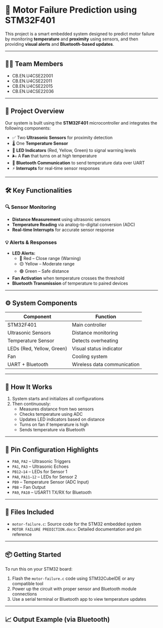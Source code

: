 # 🔧 Motor Failure Prediction using STM32F401

This project is a smart embedded system designed to predict motor failure by monitoring **temperature** and **proximity** using sensors, and then providing **visual alerts** and **Bluetooth-based updates**.

---

## 👨‍💻 Team Members

- CB.EN.U4CSE22001  
- CB.EN.U4CSE22011  
- CB.EN.U4CSE22015  
- CB.EN.U4CSE22036  

---

## 📌 Project Overview

Our system is built using the **STM32F401** microcontroller and integrates the following components:

- ✅ Two **Ultrasonic Sensors** for proximity detection  
- 🌡️ One **Temperature Sensor**  
- 🚦 **LED Indicators** (Red, Yellow, Green) to signal warning levels  
- 🌬️ A **Fan** that turns on at high temperature  
- 📲 **Bluetooth Communication** to send temperature data over UART  
- ⚡ **Interrupts** for real-time sensor responses  

---

## 🛠️ Key Functionalities

### 🔍 Sensor Monitoring

- **Distance Measurement** using ultrasonic sensors  
- **Temperature Reading** via analog-to-digital conversion (ADC)  
- **Real-time Interrupts** for accurate sensor response  

### 💡 Alerts & Responses

- **LED Alerts:**
  - 🔴 Red – Close range (Warning)  
  - 🟡 Yellow – Moderate range  
  - 🟢 Green – Safe distance  
- **Fan Activation** when temperature crosses the threshold  
- **Bluetooth Transmission** of temperature to paired devices  

---

## ⚙️ System Components

| Component            | Function                      |
|----------------------|-------------------------------|
| STM32F401            | Main controller               |
| Ultrasonic Sensors   | Distance monitoring           |
| Temperature Sensor   | Detects overheating           |
| LEDs (Red, Yellow, Green) | Visual status indicator |
| Fan                  | Cooling system                |
| UART + Bluetooth     | Wireless data communication   |

---

## 🧠 How It Works

1. System starts and initializes all configurations  
2. Then continuously:
   - Measures distance from two sensors  
   - Checks temperature using ADC  
   - Updates LED indicators based on distance  
   - Turns on fan if temperature is high  
   - Sends temperature via Bluetooth  

---

## 📡 Pin Configuration Highlights

- `PA0`, `PA2` – Ultrasonic Triggers  
- `PA1`, `PA3` – Ultrasonic Echoes  
- `PB12–14` – LEDs for Sensor 1  
- `PA8`, `PA11–12` – LEDs for Sensor 2  
- `PB9` – Temperature Sensor (ADC Input)  
- `PB8` – Fan Output  
- `PA9`, `PA10` – USART1 TX/RX for Bluetooth  

---

## 🧾 Files Included

- `motor-failure.c`: Source code for the STM32 embedded system  
- `MOTOR FAILURE PREDICTION.docx`: Detailed documentation and pin reference  

---

## 📦 Getting Started

To run this on your STM32 board:

1. Flash the `motor-failure.c` code using STM32CubeIDE or any compatible tool  
2. Power up the circuit with proper sensor and Bluetooth module connections  
3. Use a serial terminal or Bluetooth app to view temperature updates  

---

## 📈 Output Example (via Bluetooth)

